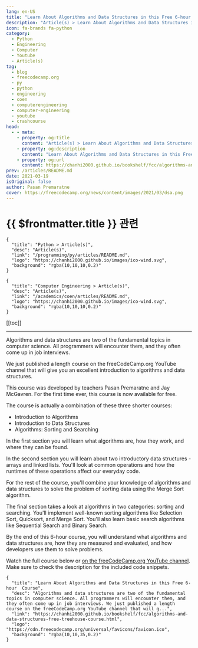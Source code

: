 ```yaml
---
lang: en-US
title: "Learn About Algorithms and Data Structures in this Free 6-hour  Course"
description: "Article(s) > Learn About Algorithms and Data Structures in this Free 6-hour  Course"
icon: fa-brands fa-python
category:
  - Python
  - Engineering
  - Computer
  - Youtube
  - Article(s)
tag:
  - blog
  - freecodecamp.org
  - py
  - python
  - engineering
  - coen
  - computerengineering
  - computer-engineering
  - youtube
  - crashcourse
head:
  - - meta:
    - property: og:title
      content: "Article(s) > Learn About Algorithms and Data Structures in this Free 6-hour  Course"
    - property: og:description
      content: "Learn About Algorithms and Data Structures in this Free 6-hour  Course"
    - property: og:url
      content: https://chanhi2000.github.io/bookshelf/fcc/algorithms-and-data-structures-free-treehouse-course.html
prev: /articles/README.md
date: 2021-03-19
isOriginal: false
author: Pasan Premaratne
cover: https://freecodecamp.org/news/content/images/2021/03/dsa.png
---
```


# {{ $frontmatter.title }} 관련

```component VPCard
{
  "title": "Python > Article(s)",
  "desc": "Article(s)",
  "link": "/programming/py/articles/README.md",
  "logo": "https://chanhi2000.github.io/images/ico-wind.svg",
  "background": "rgba(10,10,10,0.2)"
}
```

```component VPCard
{
  "title": "Computer Engineering > Article(s)",
  "desc": "Article(s)",
  "link": "/academics/coen/articles/README.md",
  "logo": "https://chanhi2000.github.io/images/ico-wind.svg",
  "background": "rgba(10,10,10,0.2)"
}
```

[[toc]]

---

<SiteInfo
  name="Learn About Algorithms and Data Structures in this Free 6-hour  Course"
  desc="Algorithms and data structures are two of the fundamental topics in computer science. All programmers will encounter them, and they often come up in job interviews. We just published a length course on the freeCodeCamp.org YouTube channel that will g..."
  url="https://freecodecamp.org/news/algorithms-and-data-structures-free-treehouse-course"
  logo="https://cdn.freecodecamp.org/universal/favicons/favicon.ico"
  preview="https://freecodecamp.org/news/content/images/2021/03/dsa.png"/>

Algorithms and data structures are two of the fundamental topics in computer science. All programmers will encounter them, and they often come up in job interviews.

We just published a length course on the freeCodeCamp.org YouTube channel that will give you an excellent introduction to algorithms and data structures.

This course was developed by teachers Pasan Premaratne and Jay McGavren. For the first time ever, this course is now available for free.

The course is actually a combination of these three shorter courses:

- Introduction to Algorithms
- Introduction to Data Structures
- Algorithms: Sorting and Searching

In the first section you will learn what algorithms are, how they work, and where they can be found.

In the second section you will learn about two introductory data structures - arrays and linked lists. You'll look at common operations and how the runtimes of these operations affect our everyday code.

For the rest of the course, you'll combine your knowledge of algorithms and data structures to solve the problem of sorting data using the Merge Sort algorithm.

The final section takes a look at algorithms in two categories: sorting and searching. You'll implement well-known sorting algorithms like Selection Sort, Quicksort, and Merge Sort. You'll also learn basic search algorithms like Sequential Search and Binary Search.

By the end of this 6-hour course, you will understand what algorithms and data structures are, how they are measured and evaluated, and how developers use them to solve problems.

Watch the full course below or [<VPIcon icon="fa-brands fa-youtube"/>on the freeCodeCamp.org YouTube channel](https://youtu.be/8hly31xKli0). Make sure to check the description for the included code snippets.

<VidStack src="youtube/8hly31xKli0" />

<!-- TODO: add ARTICLE CARD -->
```component VPCard
{
  "title": "Learn About Algorithms and Data Structures in this Free 6-hour  Course",
  "desc": "Algorithms and data structures are two of the fundamental topics in computer science. All programmers will encounter them, and they often come up in job interviews. We just published a length course on the freeCodeCamp.org YouTube channel that will g...",
  "link": "https://chanhi2000.github.io/bookshelf/fcc/algorithms-and-data-structures-free-treehouse-course.html",
  "logo": "https://cdn.freecodecamp.org/universal/favicons/favicon.ico",
  "background": "rgba(10,10,35,0.2)"
}
```
